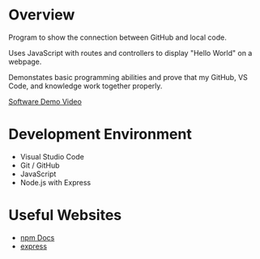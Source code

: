# Overview

Program to show the connection between GitHub and local code.

Uses JavaScript with routes and controllers to display "Hello World" on a webpage.

Demonstates basic programming abilities and prove that my GitHub, VS Code, and knowledge work together properly.

[Software Demo Video](http://youtube.link.goes.here)

# Development Environment

- Visual Studio Code
- Git / GitHub
- JavaScript
- Node.js with Express

# Useful Websites

- [npm Docs](https://docs.npmjs.com/creating-a-package-json-file)
- [express](https://expressjs.com/en/guide/routing.html)
